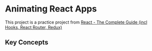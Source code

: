 # Animating React Apps

This project is a practice project from [React - The Complete Guide (incl Hooks, React Router, Redux)](https://www.udemy.com/course/react-the-complete-guide-incl-redux/)

## Key Concepts

